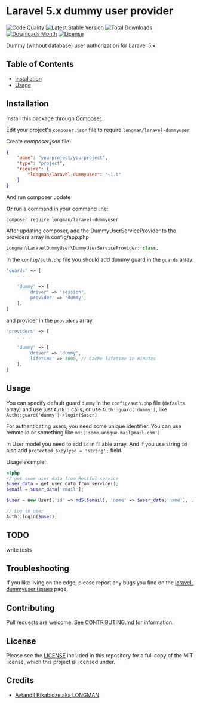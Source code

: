 # Laravel 5.x dummy user provider

[![Code Quality](https://img.shields.io/scrutinizer/g/akalongman/laravel-dummyuser.svg?style=flat-square)](https://scrutinizer-ci.com/g/akalongman/laravel-dummyuser/?branch=master)
[![Latest Stable Version](https://img.shields.io/github/tag/akalongman/laravel-dummyuser.svg?style=flat-square)](https://github.com/akalongman/laravel-dummyuser/tags)
[![Total Downloads](https://img.shields.io/packagist/dt/Longman/laravel-dummyuser.svg)](https://packagist.org/packages/longman/laravel-dummyuser)
[![Downloads Month](https://img.shields.io/packagist/dm/Longman/laravel-dummyuser.svg)](https://packagist.org/packages/longman/laravel-dummyuser)
[![License](https://img.shields.io/badge/license-MIT-brightgreen.svg?style=flat-square)](LICENSE.md)

Dummy (without database) user authorization for Laravel 5.x

## Table of Contents
- [Installation](#installation)
- [Usage](#usage)

## Installation

Install this package through [Composer](https://getcomposer.org/).

Edit your project's `composer.json` file to require `longman/laravel-dummyuser`

Create *composer.json* file:
```json
{
    "name": "yourproject/yourproject",
    "type": "project",
    "require": {
        "longman/laravel-dummyuser": "~1.0"
    }
}
```
And run composer update

**Or** run a command in your command line:

    composer require longman/laravel-dummyuser


After updating composer, add the DummyUserServiceProvider to the providers array in config/app.php

```php
Longman\LaravelDummyUser\DummyUserServiceProvider::class,
```

In the `config/auth.php` file you should add dummy guard in the `guards` array:

```php
'guards' => [
    . . .

    'dummy' => [
        'driver' => 'session',
        'provider' => 'dummy',
    ],
]
```

and provider in the `providers` array

```php
'providers' => [
    . . .

    'dummy' => [
        'driver' => 'dummy',
        'lifetime' => 3600, // Cache lifetime in minutes
    ],
]
```

## Usage

You can specify default guard `dummy` in the `config/auth.php` file (`defaults` array) and use just `Auth::` calls, or use `Auth::guard('dummy')`, like `Auth::guard('dummy')->login($user)`

For authenticating users, you need some unique identifier. You can use remote id or something like `md5('some-unique-mail@mail.com')`

In User model you need to add `id` in fillable array. And if you use string `id` also add `protected $keyType = 'string';` field.

Usage example:

```php
<?php
// get some user data from Restful service
$user_data = get_user_data_from_service();
$email = $user_data['email'];

$user = new User(['id' => md5($email), 'name' => $user_data['name'], ...]);

// Log in user
Auth::login($user);

```


## TODO

write tests

## Troubleshooting

If you like living on the edge, please report any bugs you find on the
[laravel-dummyuser issues](https://github.com/akalongman/laravel-dummyuser/issues) page.

## Contributing

Pull requests are welcome.
See [CONTRIBUTING.md](CONTRIBUTING.md) for information.

## License

Please see the [LICENSE](LICENSE.md) included in this repository for a full copy of the MIT license,
which this project is licensed under.

## Credits

- [Avtandil Kikabidze aka LONGMAN](https://github.com/akalongman)

